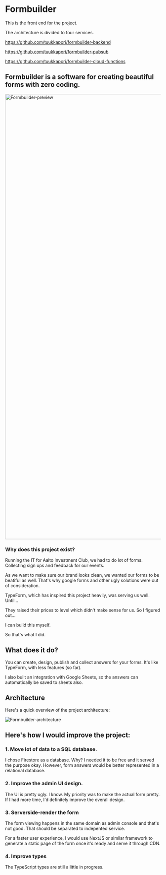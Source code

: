 # Formbuilder

This is the front end for the project.

The architecture is divided to four services.

https://github.com/tuukkapori/formbuilder-backend

https://github.com/tuukkapori/formbuilder-pubsub

https://github.com/tuukkapori/formbuilder-cloud-functions

## Formbuilder is a software for creating beautiful forms with zero coding.

<img width="1435" alt="Formbuilder-preview" src="https://user-images.githubusercontent.com/87663603/192145911-edf2ff05-6e72-478c-ad58-7d66331ddb1c.png">

### Why does this project exist?

Running the IT for Aalto Investment Club, we had to do lot of forms. Collecting sign ups and feedback for our events.

As we want to make sure our brand looks clean, we wanted our forms to be beatiful as well. That's why google forms and other ugly solutions were out of consideration.

TypeForm, which has inspired this project heavily, was serving us well. Until...

They raised their prices to level which didn't make sense for us. So I figured out...

I can build this myself.

So that's what I did. 

## What does it do?

You can create, design, publish and collect answers for your forms. It's like TypeForm, with less features (so far).

I also built an integration with Google Sheets, so the answers can automatically be saved to sheets also.

## Architecture

Here's a quick overview of the project architecture:

![Formbuilder-architecture](https://user-images.githubusercontent.com/87663603/192144252-50c90e25-51f9-496d-9fec-c503e08df49c.png)



## Here's how I would improve the project:

### 1. Move lot of data to a SQL database.
I chose Firestore as a database. Why? I needed it to be free and it served the purpose okay. However, form answers would be better represented in a relational database.

### 2. Improve the admin UI design.
The UI is pretty ugly. I know. My priority was to make the actual form pretty. If I had more time, I'd definitely improve the overall design.

### 3. Serverside-render the form
The form viewing happens in the same domain as admin console and that's not good. That should be separated to indepented service.

For a faster user experience, I would use NextJS or similar framework to generate a static page of the form once it's ready and serve it through CDN.

### 4. Improve types
The TypeScript types are still a little in progress.
